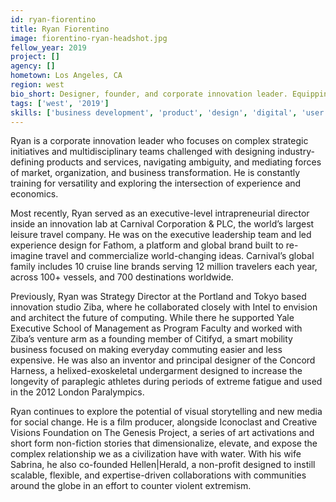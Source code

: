 ```yaml
---
id: ryan-fiorentino
title: Ryan Fiorentino
image: fiorentino-ryan-headshot.jpg
fellow_year: 2019
project: []
agency: []
hometown: Los Angeles, CA
region: west
bio_short: Designer, founder, and corporate innovation leader. Equipping multidisciplinary teams to design industry defining products and services, navigate ambiguity, and mediate forces of market, organization, and business transformation.
tags: ['west', '2019']
skills: ['business development', 'product', 'design', 'digital', 'user experience']
---
```


Ryan is a corporate innovation leader who focuses on complex strategic initiatives and multidisciplinary teams challenged with designing industry-defining products and services, navigating ambiguity, and mediating forces of market, organization, and business transformation. He is constantly training for versatility and exploring the intersection of experience and economics.

Most recently, Ryan served as an executive-level intrapreneurial director inside an innovation lab at Carnival Corporation & PLC, the world’s largest leisure travel company. He was on the executive leadership team and led experience design for Fathom, a platform and global brand built to re-imagine travel and commercialize world-changing ideas. Carnival’s global family includes 10 cruise line brands serving 12 million travelers each year, across 100+ vessels, and 700 destinations worldwide.

Previously, Ryan was Strategy Director at the Portland and Tokyo based innovation studio Ziba, where he collaborated closely with Intel to envision and architect the future of computing. While there he supported Yale Executive School of Management as Program Faculty and worked with Ziba’s venture arm as a founding member of Citifyd, a smart mobility business focused on making everyday commuting easier and less expensive. He was also an inventor and principal designer of the Concord Harness, a helixed-exoskeletal undergarment de­signed to increase the longevity of para­plegic athletes during periods of extreme fatigue and used in the 2012 London Paralympics.

Ryan continues to explore the potential of visual storytelling and new media for social change.  He is a film producer, alongside Iconoclast and Creative Visions Foundation on The Genesis Project, a series of art activations and short form non-fiction stories that dimensionalize, elevate, and expose the complex relationship we as a civilization have with water. With his wife Sabrina, he also co-founded Hellen|Herald, a non-profit designed to instill scalable, flexible, and expertise-driven collaborations with com­munities around the globe in an effort to counter violent extremism.
